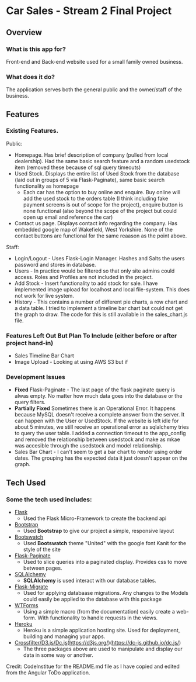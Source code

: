 # Car Sales - Stream 2 Final Project

## Overview

### What is this app for?
 
Front-end and Back-end website used for a small family owned business. 
 
### What does it do?
 
The application serves both the general public and the owner/staff of the business.

## Features

### Existing Features. 

Public:
  - Homepage. Has brief description of company (pulled from local dealership). Had the same basic search feature and a random usedstock item (removed these because of sql query timeouts) 
  - Used Stock. Displays the entire list of Used Stock from the database (laid out in groups of 5 via Flask-Paginate), same basic search functionality as homepage
    - Each car has the option to buy online and enquire. Buy online will add the used stock to the orders table (I think including fake payment screens is out of scope for the project), enquire button is none functional (also beyond the scope of the project but could open up email and reference the car) 
  - Contact us page. Displays contact info regarding the company. Has embedded google map of Wakefield, West Yorkshire. None of the contact buttons are functional for the same reaason as the point above. 

Staff: 
  - Login/Logout - Uses Flask-Login Manager. Hashes and Salts the users password and stores in database. 
  - Users - In practice would be filtered so that only site admins could access. Roles and Profiles are not included in the project. 
  - Add Stock - Insert functionality to add stock for sale. I have implemented image upload for localhost and local file-system. This does not work for live system. 
  - History - This contains a number of different pie charts, a row chart and a data table. I tried to implement a timeline bar chart but could not get the graph to draw. The code for this is still available in the sales_chart.js file. 

### Features Left Out But Plan To Include (either before or after project hand-in)
  - Sales Timeline Bar Chart
  - Image Upload - Looking at using AWS S3 but if 

### Development Issues
  - **Fixed** Flask-Paginate - The last page of the flask paginate query is alwas empty. No matter how much data goes into the database or the query filters. 
  - **Partially Fixed** Sometimes there is an Operational Error. It happens because MySQL doesn't receive a complete answer from the server. It can happen with the User or UsedStock.  If the website is left idle for about 5 minutes, we still receive an operational error as sqlalchemy tries to query the user table. I added a connection timeout to the app_config and removed the relationship between usedstock and make as mkae was accesible through the usedstock and model relationship. 
  - Sales Bar Chart - I can't seem to get a bar chart to render using order dates. The grouping has the expected data it just doesn't appear on the graph. 

## Tech Used

### Some the tech used includes:
- [Flask](http://flask.pocoo.org//)
    - Used the Flask Micro-Framework to create the backend api
- [Bootstrap](http://getbootstrap.com/)
    - Used **Bootstrap** to give our project a simple, responsive layout
- [Bootswatch](https://bootswatch.com/united/)
    - Used **Bootswatch** theme "United" with the google font Kanit for the style of the site
- [Flask-Paginate](https://pythonhosted.org/Flask-paginate/)
    - Used to slice queries into a paginated display. Provides css to move between pages.
- [SQLAlchemy](https://www.sqlalchemy.org/)
    - **SQLAlchemy** is used interact with our database tables. 
- [Flask-Migrate](https://flask-migrate.readthedocs.io/en/latest/)
    - Used for applying databaase migrations. Any changes to the Models could easily be applied to the database with this package
- [WTForms](https://wtforms.readthedocs.io/en/latest/)
    - Using a simple macro (from the documentation) easily create a web-form. With functionality to handle requests in the views.
- [Heroku](https://dashboard.heroku.com)
    - Heroku is a simple application hosting site. Used for deployment, building and managing your apps. 
- [Crossfilter/D3.js/Dc.js](http://square.github.io/crossfilter/)(https://d3js.org/)(https://dc-js.github.io/dc.js/)
    - The three packages above are used to manipulate and display our data in some way or another. 


Credit: CodeInstitue for the README.md file as I have copied and edited from the Angular ToDo application.
